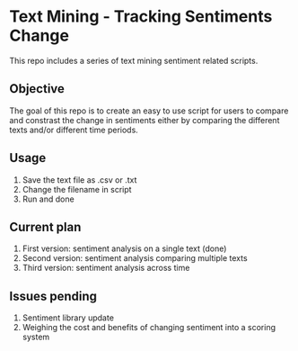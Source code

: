 # Text Mining - Tracking Sentiments Change
This repo includes a series of text mining sentiment related scripts.

## Objective
The goal of this repo is to create an easy to use script for users to compare and constrast the change in sentiments either by comparing the different texts and/or different time periods.

## Usage
1. Save the text file as .csv or .txt
2. Change the filename in script
3. Run and done

## Current plan
1. First version: sentiment analysis on a single text (done)
2. Second version: sentiment analysis comparing multiple texts
3. Third version: sentiment analysis across time

## Issues pending
1. Sentiment library update
2. Weighing the cost and benefits of changing sentiment into a scoring system
